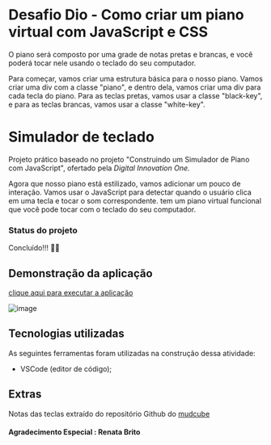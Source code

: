 # **Desafio Dio - Como criar um piano virtual com JavaScript e CSS**



O piano será composto por uma grade de notas pretas e brancas, e você poderá tocar nele usando o teclado do seu computador.

Para começar, vamos criar uma estrutura básica para o nosso piano. Vamos criar uma div com a classe "piano", e dentro dela, vamos criar uma div para cada tecla do piano. Para as teclas pretas, vamos usar a classe "black-key", e para as teclas brancas, vamos usar a classe "white-key".



# Simulador de teclado 

Projeto prático baseado no projeto "Construindo um Simulador de Piano com JavaScript", ofertado pela *Digital Innovation One.*

Agora que nosso piano está estilizado, vamos adicionar um pouco de interação. Vamos usar o JavaScript para detectar quando o usuário clica em uma tecla e tocar o som correspondente. tem um piano virtual funcional que você pode tocar com o teclado do seu computador.



### Status do projeto
Concluído!!! 🎹🎵

## Demonstração da aplicação
[clique aqui para executar a aplicação](https://renatabc.github.io/piano-simulator/)

![image](https://github.com/Renatabc/piano-simulator/assets/93830634/1595d267-49ec-4410-8946-1dd2b2406265)



## Tecnologias utilizadas
As seguintes ferramentas foram utilizadas na construção dessa atividade:
- VSCode (editor de código);

## Extras
Notas das teclas extraído do repositório Github do <a href="https://github.com/mudcube/MIDI.js">mudcube</a>



#### Agradecimento Especial :  Renata Brito
